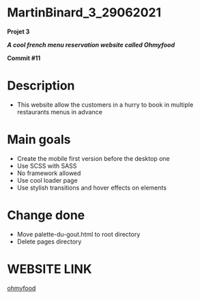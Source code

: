 # MartinBinard_3_29062021
**Projet 3**

***A cool french menu reservation website called Ohmyfood***

**Commit #11**

# Description

* This website allow the customers in a hurry to book in multiple restaurants menus in advance

# Main goals

* Create the mobile first version before the desktop one
* Use SCSS with SASS
* No framework allowed
* Use cool loader page
* Use stylish transitions and hover effects on elements

# Change done

* Move palette-du-gout.html to root directory
* Delete pages directory

# WEBSITE LINK

[ohmyfood](https://martinbinard.github.io/MartinBinard_3_29062021/)